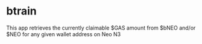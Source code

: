 # btrain
This app retrieves the currently claimable $GAS amount from $bNEO and/or $NEO for any given wallet address on Neo N3